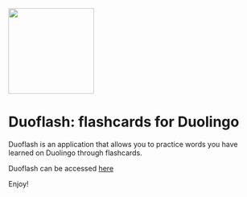 <img src="https://omarwagih.github.io/duoflash/images/tinycards.png" width=170>

# Duoflash: flashcards for Duolingo
Duoflash is an application that allows you to practice words you have learned on Duolingo through flashcards.

Duoflash can be accessed [here](https://omarwagih.github.io/duoflash/)

Enjoy!